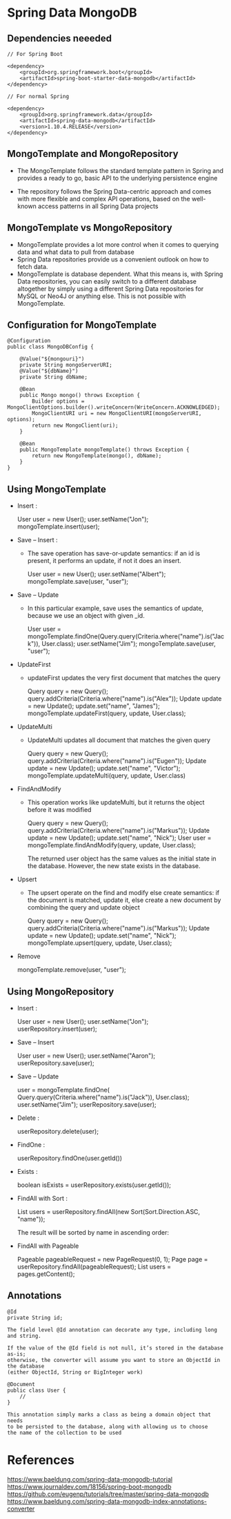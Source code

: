 
# Spring Data MongoDB


## Dependencies neeeded

    // For Spring Boot
	
	<dependency>
		<groupId>org.springframework.boot</groupId>
		<artifactId>spring-boot-starter-data-mongodb</artifactId>
	</dependency>
	
	// For normal Spring 
	
	<dependency>
		<groupId>org.springframework.data</groupId>
		<artifactId>spring-data-mongodb</artifactId>
		<version>1.10.4.RELEASE</version>
	</dependency>

## MongoTemplate and MongoRepository

* The MongoTemplate follows the standard template pattern in Spring 
  and provides a ready to go, basic API to the underlying persistence engine
  
* The repository follows the Spring Data-centric approach and comes with more
  flexible and complex API operations, based on the well-known access patterns
  in all Spring Data projects
  
## MongoTemplate vs MongoRepository

* MongoTemplate provides a lot more control when it comes to querying data
  and what data to pull from database
* Spring Data repositories provide us a convenient outlook on how to fetch data.
* MongoTemplate is database dependent. What this means is, with Spring Data repositories,
  you can easily switch to a different database altogether by simply using a different 
  Spring Data repositories for MySQL or Neo4J or anything else.
  This is not possible with MongoTemplate.
  
## Configuration for MongoTemplate

	@Configuration
	public class MongoDBConfig {

		@Value("${mongouri}")
		private String mongoServerURI;
		@Value("${dbName}")
		private String dbName;
		
		@Bean
		public Mongo mongo() throws Exception {
			Builder options = MongoClientOptions.builder().writeConcern(WriteConcern.ACKNOWLEDGED);
			MongoClientURI uri = new MongoClientURI(mongoServerURI, options);
			return new MongoClient(uri);
		}

		@Bean
		public MongoTemplate mongoTemplate() throws Exception {
			return new MongoTemplate(mongo(), dbName);
		}
	}
	
## Using MongoTemplate

* Insert :

	User user = new User();
	user.setName("Jon");
	mongoTemplate.insert(user);

* Save – Insert :

  - The save operation has save-or-update semantics:
    if an id is present, it performs an update, if not 
	it does an insert.

	User user = new User();
	user.setName("Albert"); 
	mongoTemplate.save(user, "user");

* Save – Update

  - In this particular example, save uses the semantics of update,
    because we use an object with given _id.
  
	User user = mongoTemplate.findOne(Query.query(Criteria.where("name").is("Jack")), User.class);
	user.setName("Jim");
	mongoTemplate.save(user, "user");

* UpdateFirst

  - updateFirst updates the very first document that matches the query
  
	Query query = new Query();
	query.addCriteria(Criteria.where("name").is("Alex"));
	Update update = new Update();
	update.set("name", "James");
	mongoTemplate.updateFirst(query, update, User.class);

* UpdateMulti

  - UpdateMulti updates all document that matches the given query
	  
	Query query = new Query();
	query.addCriteria(Criteria.where("name").is("Eugen"));
	Update update = new Update();
	update.set("name", "Victor");
	mongoTemplate.updateMulti(query, update, User.class)
	 
* FindAndModify

  - This operation works like updateMulti, but it returns the object before it was modified
  
	Query query = new Query();
	query.addCriteria(Criteria.where("name").is("Markus"));
	Update update = new Update();
	update.set("name", "Nick");
	User user = mongoTemplate.findAndModify(query, update, User.class);

	The returned user object has the same values as the initial state in the database.
	However, the new state exists in the database.
	
* Upsert

  - The upsert operate on the find and modify else create semantics:
    if the document is matched, update it, else create a new document
	by combining the query and update object

	Query query = new Query();
	query.addCriteria(Criteria.where("name").is("Markus"));
	Update update = new Update();
	update.set("name", "Nick");
	mongoTemplate.upsert(query, update, User.class);

* Remove

  mongoTemplate.remove(user, "user");

## Using MongoRepository

* Insert :

	User user = new User();
	user.setName("Jon");
	userRepository.insert(user);

* Save – Insert

	User user = new User();
	user.setName("Aaron");
	userRepository.save(user);

* Save – Update

	user = mongoTemplate.findOne(
	  Query.query(Criteria.where("name").is("Jack")), User.class);
	user.setName("Jim");
	userRepository.save(user);

* Delete :

  userRepository.delete(user);

* FindOne :

  userRepository.findOne(user.getId())
  
* Exists :

  boolean isExists = userRepository.exists(user.getId());
  
* FindAll with Sort :

  List<User> users = userRepository.findAll(new Sort(Sort.Direction.ASC, "name"));
  
  The result will be sorted by name in ascending order:
  
* FindAll with Pageable

	Pageable pageableRequest = new PageRequest(0, 1);
	Page<User> page = userRepository.findAll(pageableRequest);
	List<User> users = pages.getContent();

## Annotations

	@Id
	private String id;
	
	The field level @Id annotation can decorate any type, including long and string.

    If the value of the @Id field is not null, it’s stored in the database as-is; 
	otherwise, the converter will assume you want to store an ObjectId in the database 
	(either ObjectId, String or BigInteger work)
	
	@Document
	public class User {
		//
	}
	
	This annotation simply marks a class as being a domain object that needs 
	to be persisted to the database, along with allowing us to choose
	the name of the collection to be used

References
==========
https://www.baeldung.com/spring-data-mongodb-tutorial
https://www.journaldev.com/18156/spring-boot-mongodb
https://github.com/eugenp/tutorials/tree/master/spring-data-mongodb
https://www.baeldung.com/spring-data-mongodb-index-annotations-converter